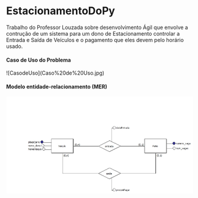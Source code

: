 <h1>EstacionamentoDoPy</h1>
Trabalho do Professor Louzada sobre desenvolvimento Ágil que envolve a contrução de um sistema para um dono de Estacionamento
controlar a Entrada e Saída de Veículos e o pagamento que eles devem pelo horário usado.

<h4>Caso de Uso do Problema</h4> 
![CasodeUso](Caso%20de%20Uso.jpg) 

<h4> Modelo entidade-relacionamento (MER)</h4>

![Mer](ImagemMER.jpg) 